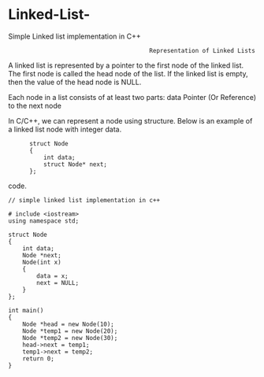 # Linked-List-
Simple Linked list implementation in C++


                                            Representation of Linked Lists


A linked list is represented by a pointer to the first node of the linked list. The first node is called the head node of the list. If the linked list is empty, then the value of the head node is NULL.

Each node in a list consists of at least two parts:
data
Pointer (Or Reference) to the next node


In C/C++, we can represent a node using structure. Below is an example of a linked list node with integer data.

          struct Node
          {
              int data;
              struct Node* next; 
          };

code.

    // simple linked list implementation in c++

    # include <iostream>
    using namespace std;

    struct Node
    {
        int data;
        Node *next;
        Node(int x)
        {
            data = x;
            next = NULL;
        }
    };

    int main()
    {
        Node *head = new Node(10);
        Node *temp1 = new Node(20);
        Node *temp2 = new Node(30);
        head->next = temp1;
        temp1->next = temp2;
        return 0;
    }

